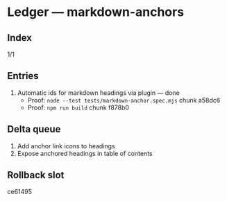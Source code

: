 # Ledger — markdown-anchors

## Index
1/1

## Entries
1. Automatic ids for markdown headings via plugin — done
   - Proof: `node --test tests/markdown-anchor.spec.mjs` chunk a58dc6
   - Proof: `npm run build` chunk f878b0

## Delta queue
1. Add anchor link icons to headings
2. Expose anchored headings in table of contents

## Rollback slot
ce61495
